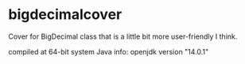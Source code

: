 # bigdecimalcover

Cover for BigDecimal class that is a little bit more user-friendly I think.

compiled at 64-bit system
Java info: openjdk version "14.0.1"
